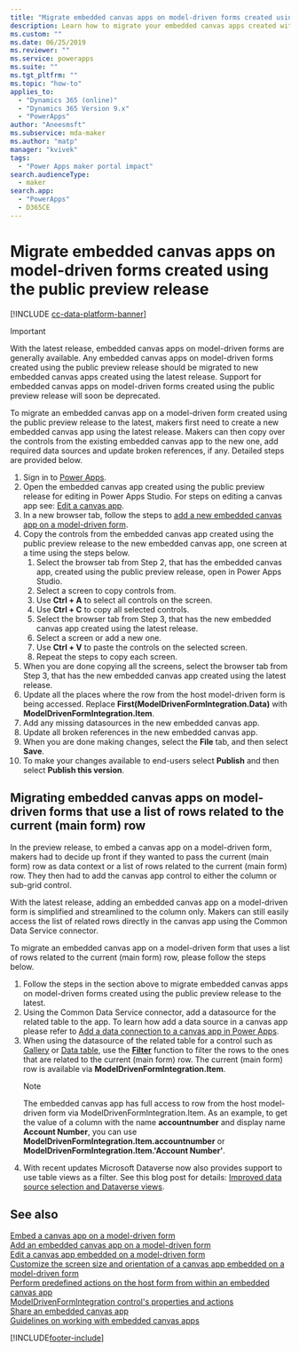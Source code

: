 ```yaml
---
title: "Migrate embedded canvas apps on model-driven forms created using the public preview release | MicrosoftDocs"
description: Learn how to migrate your embedded canvas apps created with the public preview release
ms.custom: ""
ms.date: 06/25/2019
ms.reviewer: ""
ms.service: powerapps
ms.suite: ""
ms.tgt_pltfrm: ""
ms.topic: "how-to"
applies_to: 
  - "Dynamics 365 (online)"
  - "Dynamics 365 Version 9.x"
  - "PowerApps"
author: "Aneesmsft"
ms.subservice: mda-maker
ms.author: "matp"
manager: "kvivek"
tags: 
  - "Power Apps maker portal impact"
search.audienceType: 
  - maker
search.app: 
  - "PowerApps"
  - D365CE
---
```


# Migrate embedded canvas apps on model-driven forms created using the public preview release

[!INCLUDE [cc-data-platform-banner](../../includes/cc-data-platform-banner.md)]

> [!IMPORTANT]
> With the latest release, embedded canvas apps on model-driven forms are generally available. Any embedded canvas apps on model-driven forms created using the public preview release should be migrated to new embedded canvas apps created using the latest release.
> Support for embedded canvas apps on model-driven forms created using the public preview release will soon be deprecated. 

To migrate an embedded canvas app on a model-driven form created using the public preview release to the latest, makers first need to create a new embedded canvas app using the latest release. Makers can then copy over the controls from the existing embedded canvas app to the new one, add required data sources and update broken references, if any. Detailed steps are provided below.

1. Sign in to [Power Apps](https://make.powerapps.com/?utm_source=padocs&utm_medium=linkinadoc&utm_campaign=referralsfromdoc).
2. Open the embedded canvas app created using the public preview release for editing in Power Apps Studio. For steps on editing a canvas app see: [Edit a canvas app](../canvas-apps/edit-app.md).
3. In a new browser tab, follow the steps to [add a new embedded canvas app on a model-driven form](embedded-canvas-app-add-classic-designer.md).
4. Copy the controls from the embedded canvas app created using the public preview release to the new embedded canvas app, one screen at a time using the steps below.
    1. Select the browser tab from Step 2, that has the embedded canvas app, created using the public preview release, open in Power Apps Studio.
    2. Select a screen to copy controls from.
    3. Use **Ctrl + A** to select all controls on the screen.
    4. Use **Ctrl + C** to copy all selected controls.
    5. Select the browser tab from Step 3, that has the new embedded canvas app created using the latest release.
    6. Select a screen or add a new one.
    7. Use **Ctrl + V** to paste the controls on the selected screen.
    8. Repeat the steps to copy each screen.
5. When you are done copying all the screens, select the browser tab from Step 3, that has the new embedded canvas app created using the latest release.
6. Update all the places where the row from the host model-driven form is being accessed. Replace **First(ModelDrivenFormIntegration.Data)** with **ModelDrivenFormIntegration.Item**.
7. Add any missing datasources in the new embedded canvas app.
8. Update all broken references in the new embedded canvas app. 
9. When you are done making changes, select the **File** tab, and then select **Save**.
10. To make your changes available to end-users select **Publish** and then select **Publish this version**.

## Migrating embedded canvas apps on model-driven forms that use a list of rows related to the current (main form) row

In the preview release, to embed a canvas app on a model-driven form, makers had to decide up front if they wanted to pass the current (main form) row as data context or a list of rows related to the current (main form) row. They then had to add the canvas app control to either the column or sub-grid control.

With the latest release, adding an embedded canvas app on a model-driven form is simplified and streamlined to the column only. Makers can still easily access the list of related rows directly in the canvas app using the Common Data Service connector. 

To migrate an embedded canvas app on a model-driven form that uses a list of rows related to the current (main form) row, please follow the steps below.

1. Follow the steps in the section above to migrate embedded canvas apps on model-driven forms created using the public preview release to the latest.
2. Using the Common Data Service connector, add a datasource for the related table to the app. To learn how add a data source in a canvas app please refer to [Add a data connection to a canvas app in Power Apps](../canvas-apps/add-data-connection.md).
3. When using the datasource of the related table for a control such as [Gallery](../canvas-apps/controls/control-gallery.md) or [Data table](../canvas-apps/controls/control-data-table.md), use the **[Filter](../canvas-apps/functions/function-filter-lookup.md)** function to filter the rows to the ones that are related to the current (main form) row. The current (main form) row is available via **ModelDrivenFormIntegration.Item**.
	> [!NOTE]
	> The embedded canvas app has full access to row from the host model-driven form via ModelDrivenFormIntegration.Item. 
	> As an example, to get the value of a column with the name **accountnumber** and display name **Account Number**, you can use **ModelDrivenFormIntegration.Item.accountnumber** or **ModelDrivenFormIntegration.Item.'Account Number'**.
4. With recent updates Microsoft Dataverse now also provides support to use table views as a filter. See this blog post for details: [Improved data source selection and Dataverse views](https://powerapps.microsoft.com/blog/improved-data-source-selection-and-common-data-service-views/). 

## See also
[Embed a canvas app on a model-driven form](embed-canvas-app-in-form.md) <br />
[Add an embedded canvas app on a model-driven form](embedded-canvas-app-add-classic-designer.md) <br />
[Edit a canvas app embedded on a model-driven form](embedded-canvas-app-edit-classic-designer.md) <br />
[Customize the screen size and orientation of a canvas app embedded on a model-driven form](embedded-canvas-app-customize-screen.md) <br />
[Perform predefined actions on the host form from within an embedded canvas app](embedded-canvas-app-actions.md) <br />
[ModelDrivenFormIntegration control's properties and actions](embedded-canvas-app-properties-actions.md) <br />
[Share an embedded canvas app](share-embedded-canvas-app.md) <br />
[Guidelines on working with embedded canvas apps](embedded-canvas-app-guidelines.md) <br />


[!INCLUDE[footer-include](../../includes/footer-banner.md)]